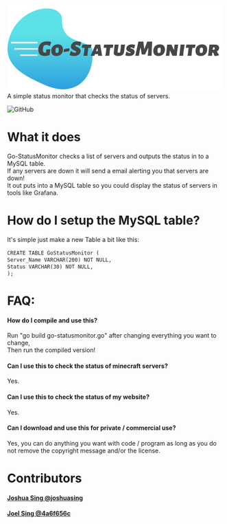 ![Go-StatusMonitor Logo][logo]<br>
A simple status monitor that checks the status of servers.<br>

![GitHub](https://img.shields.io/github/license/Go-StatusMonitor/Go-StatusMonitor?style=for-the-badge)

# What it does
Go-StatusMonitor checks a list of servers and outputs the status in to a MySQL table.<br>
If any servers are down it will send a email alerting you that servers are down!<br>
It out puts into a MySQL table so you could display the status of servers in tools like Grafana.<br>

# How do I setup the MySQL table?
It's simple just make a new Table a bit like this:<br>
```
CREATE TABLE GoStatusMonitor (
Server_Name VARCHAR(200) NOT NULL,
Status VARCHAR(30) NOT NULL,
);
```

# FAQ:
#### How do I compile and use this?
Run "go build go-statusmonitor.go" after changing everything you want to change,<br>
Then run the compiled version!<br>

#### Can I use this to check the status of minecraft servers?
Yes.

#### Can I use this to check the status of my website?
Yes.

#### Can I download and use this for private / commercial use?
Yes, you can do anything you want with code / program as long as you do not remove the copyright message and/or the license.

# Contributors
#### [Joshua Sing @joshuasing](https://github.com/joshuasing)
#### [Joel Sing @4a6f656c](https://github.com/4a6f656c)

[logo]: https://raw.githubusercontent.com/Go-StatusMonitor/Go-StatusMonitor/master/logo/Go-StatusMonitor%20Logo%20Cropped.png "Go-StatusMonitor Logo"
